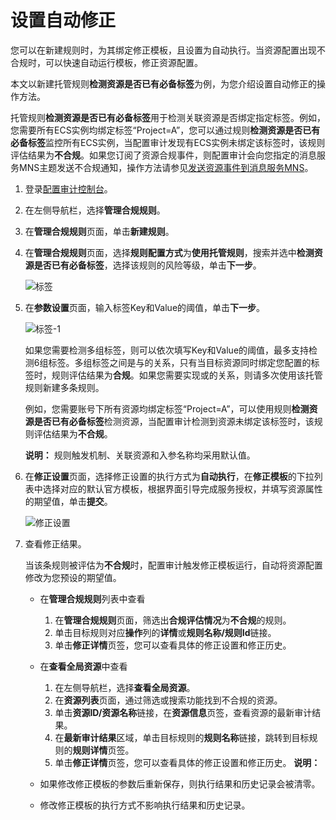 # 设置自动修正

您可以在新建规则时，为其绑定修正模板，且设置为自动执行。当资源配置出现不合规时，可以快速自动运行模板，修正资源配置。

本文以新建托管规则**检测资源是否已有必备标签**为例，为您介绍设置自动修正的操作方法。

托管规则**检测资源是否已有必备标签**用于检测关联资源是否绑定指定标签。例如，您需要所有ECS实例均绑定标签“Project=A”，您可以通过规则**检测资源是否已有必备标签**监控所有ECS实例，当配置审计发现有ECS实例未绑定该标签时，该规则评估结果为**不合规**。如果您订阅了资源合规事件，则配置审计会向您指定的消息服务MNS主题发送不合规通知，操作方法请参见[发送资源事件到消息服务MNS](/intl.zh-CN/订阅资源事件/发送资源事件到消息服务MNS.md)。

1.  登录[配置审计控制台](https://config.console.aliyun.com)。

2.  在左侧导航栏，选择**管理合规规则**。

3.  在**管理合规规则**页面，单击**新建规则**。

4.  在**管理合规规则**页面，选择**规则配置方式**为**使用托管规则**，搜索并选中**检测资源是否已有必备标签**，选择该规则的风险等级，单击**下一步**。

    ![标签](https://static-aliyun-doc.oss-accelerate.aliyuncs.com/assets/img/zh-CN/0465118061/p86601.png)

5.  在**参数设置**页面，输入标签Key和Value的阈值，单击**下一步**。

    ![标签-1](https://static-aliyun-doc.oss-accelerate.aliyuncs.com/assets/img/zh-CN/0465118061/p86602.png)

    如果您需要检测多组标签，则可以依次填写Key和Value的阈值，最多支持检测6组标签。多组标签之间是与的关系，只有当目标资源同时绑定您配置的标签时，规则评估结果为**合规**。如果您需要实现或的关系，则请多次使用该托管规则新建多条规则。

    例如，您需要账号下所有资源均绑定标签“Project=A”，可以使用规则**检测资源是否已有必备标签**检测资源，当配置审计检测到资源未绑定该标签时，该规则评估结果为**不合规**。

    **说明：** 规则触发机制、关联资源和入参名称均采用默认值。

6.  在**修正设置**页面，选择修正设置的执行方式为**自动执行**，在**修正模板**的下拉列表中选择对应的默认官方模板，根据界面引导完成服务授权，并填写资源属性的期望值，单击**提交**。

    ![修正设置](https://static-aliyun-doc.oss-accelerate.aliyuncs.com/assets/img/zh-CN/1175118061/p94789.png)

7.  查看修正结果。

    当该条规则被评估为**不合规**时，配置审计触发修正模板运行，自动将资源配置修改为您预设的期望值。

    -   在**管理合规规则**列表中查看
        1.  在**管理合规规则**页面，筛选出**合规评估情况**为**不合规**的规则。
        2.  单击目标规则对应**操作**列的**详情**或**规则名称/规则Id**链接。
        3.  单击**修正详情**页签，您可以查看具体的修正设置和修正历史。
    -   在**查看全局资源**中查看
        1.  在左侧导航栏，选择**查看全局资源**。
        2.  在**资源列表**页面，通过筛选或搜索功能找到不合规的资源。
        3.  单击**资源ID/资源名称**链接，在**资源信息**页签，查看资源的最新审计结果。
        4.  在**最新审计结果**区域，单击目标规则的**规则名称**链接，跳转到目标规则的**规则详情**页签。
        5.  单击**修正详情**页签，您可以查看具体的修正设置和修正历史。
    **说明：**

    -   如果修改修正模板的参数后重新保存，则执行结果和历史记录会被清零。
    -   修改修正模板的执行方式不影响执行结果和历史记录。


